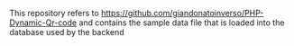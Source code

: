 This repository refers to https://github.com/giandonatoinverso/PHP-Dynamic-Qr-code and contains the sample data file that is loaded into the database used by the backend

